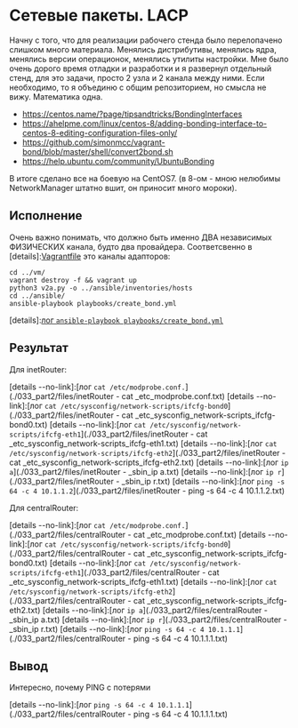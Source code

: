 #  Сетевые пакеты. LACP 

Начну c того, что для реализации рабочего стенда было перелопачено слишком много материала. Менялись дистрибутивы, менялись ядра, менялись версии операционок, менялись утилиты настройки. Мне было очень дорого время отладки и разработки и я развернул отдельный стенд, для это задачи, просто 2 узла и 2 канала между ними. Если необходимо, то я объединю с общим репозиторием, но смысла не вижу. Математика одна.

* https://centos.name/?page/tipsandtricks/BondingInterfaces
* https://ahelpme.com/linux/centos-8/adding-bonding-interface-to-centos-8-editing-configuration-files-only/
* https://github.com/simonmcc/vagrant-bond/blob/master/shell/convert2bond.sh
* https://help.ubuntu.com/community/UbuntuBonding

В итоге сделано все на боевую на CentOS7. (в 8-ом - мною нелюбимы NetworkManager штатно вшит, он приносит много мороки). 

## Исполнение

Очень важно понимать, что должно быть именно ДВА независимых ФИЗИЧЕСКИХ канала, будто два провайдера. Соответсвенно в [details]:[Vagrantfile](./033_part2/vm/Vagrantfile) это каналы адапторов: 

```shell
cd ../vm/
vagrant destroy -f && vagrant up 
python3 v2a.py -o ../ansible/inventories/hosts
cd ../ansible/
ansible-playbook playbooks/create_bond.yml 
```

[details]:[лог `ansible-playbook playbooks/create_bond.yml`](./033_part2/files/playbooks_create_bond.yml.log)

## Результат

Для inetRouter:

[details --no-link]:[лог `cat /etc/modprobe.conf.`](./033_part2/files/inetRouter - cat _etc_modprobe.conf.txt)
[details --no-link]:[лог `cat /etc/sysconfig/network-scripts/ifcfg-bond0`](./033_part2/files/inetRouter - cat _etc_sysconfig_network-scripts_ifcfg-bond0.txt)
[details --no-link]:[лог `cat /etc/sysconfig/network-scripts/ifcfg-eth1`](./033_part2/files/inetRouter - cat _etc_sysconfig_network-scripts_ifcfg-eth1.txt)
[details --no-link]:[лог `cat /etc/sysconfig/network-scripts/ifcfg-eth2`](./033_part2/files/inetRouter - cat _etc_sysconfig_network-scripts_ifcfg-eth2.txt)
[details --no-link]:[лог `ip a`](./033_part2/files/inetRouter - _sbin_ip a.txt)
[details --no-link]:[лог `ip r`](./033_part2/files/inetRouter - _sbin_ip r.txt)
[details --no-link]:[лог `ping -s 64 -c 4 10.1.1.2`](./033_part2/files/inetRouter - ping -s 64 -c 4 10.1.1.2.txt)

Для centralRouter:

[details --no-link]:[лог `cat /etc/modprobe.conf.`](./033_part2/files/centralRouter - cat _etc_modprobe.conf.txt)
[details --no-link]:[лог `cat /etc/sysconfig/network-scripts/ifcfg-bond0`](./033_part2/files/centralRouter - cat _etc_sysconfig_network-scripts_ifcfg-bond0.txt)
[details --no-link]:[лог `cat /etc/sysconfig/network-scripts/ifcfg-eth1`](./033_part2/files/centralRouter - cat _etc_sysconfig_network-scripts_ifcfg-eth1.txt)
[details --no-link]:[лог `cat /etc/sysconfig/network-scripts/ifcfg-eth2`](./033_part2/files/centralRouter - cat _etc_sysconfig_network-scripts_ifcfg-eth2.txt)
[details --no-link]:[лог `ip a`](./033_part2/files/centralRouter - _sbin_ip a.txt)
[details --no-link]:[лог `ip r`](./033_part2/files/centralRouter - _sbin_ip r.txt)
[details --no-link]:[лог `ping -s 64 -c 4 10.1.1.1`](./033_part2/files/centralRouter - ping -s 64 -c 4 10.1.1.1.txt)

## Вывод
Интересно, почему PING с потерями

[details --no-link]:[лог `ping -s 64 -c 4 10.1.1.1`](./033_part2/files/centralRouter - ping -s 64 -c 4 10.1.1.1.txt)